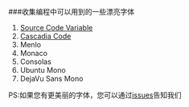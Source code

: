 ###收集编程中可以用到的一些漂亮字体
1. [Source Code Variable](https://github.com/adobe-fonts/source-code-pro)
2. [Cascadia Code](https://github.com/microsoft/cascadia-code/releases)
3. Menlo
4. Monaco
5. Consolas
6. Ubuntu Mono
7. DejaVu Sans Mono

PS:如果您有更美丽的字体，您可以通过[issues](https://github.com/codesboy/Code-Fonts/issues)告知我们
